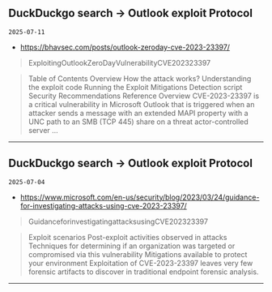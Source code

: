 ## DuckDuckgo search -> Outlook exploit Protocol
`2025-07-11`

* https://bhavsec.com/posts/outlook-zeroday-cve-2023-23397/

<blockquote>
 ExploitingOutlookZeroDayVulnerabilityCVE202323397
</blockquote>
<blockquote>
Table of Contents Overview How the attack works? Understanding the exploit code Running the Exploit Mitigations Detection script Security Recommendations Reference Overview CVE-2023-23397 is a critical vulnerability in Microsoft Outlook that is triggered when an attacker sends a message with an extended MAPI property with a UNC path to an SMB (TCP 445) share on a threat actor-controlled server ...
</blockquote>

---

## DuckDuckgo search -> Outlook exploit Protocol
`2025-07-04`

* https://www.microsoft.com/en-us/security/blog/2023/03/24/guidance-for-investigating-attacks-using-cve-2023-23397/

<blockquote>
 GuidanceforinvestigatingattacksusingCVE202323397
</blockquote>
<blockquote>
Exploit scenarios Post-exploit activities observed in attacks Techniques for determining if an organization was targeted or compromised via this vulnerability Mitigations available to protect your environment Exploitation of CVE-2023-23397 leaves very few forensic artifacts to discover in traditional endpoint forensic analysis.
</blockquote>

---

